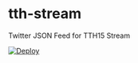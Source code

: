 # tth-stream
Twitter JSON Feed for TTH15 Stream

[![Deploy](https://www.herokucdn.com/deploy/button.png)](https://heroku.com/deploy)